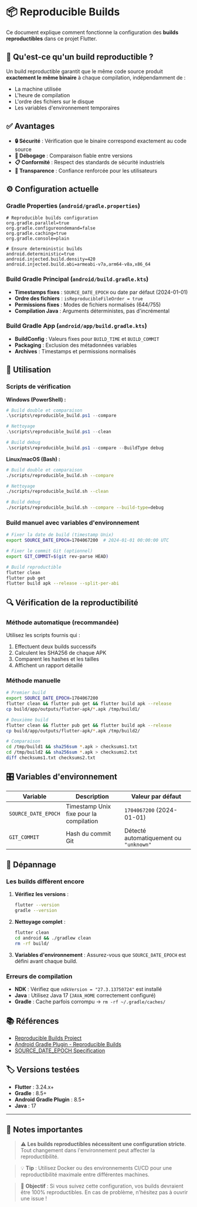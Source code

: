 # 📦 Reproducible Builds

Ce document explique comment fonctionne la configuration des **builds reproductibles** dans ce projet Flutter.

## 🎯 Qu'est-ce qu'un build reproductible ?

Un build reproductible garantit que le même code source produit **exactement le même binaire** à chaque compilation, indépendamment de :
- La machine utilisée
- L'heure de compilation
- L'ordre des fichiers sur le disque
- Les variables d'environnement temporaires

## ✅ Avantages

- **🔒 Sécurité** : Vérification que le binaire correspond exactement au code source
- **🐛 Débogage** : Comparaison fiable entre versions
- **📋 Conformité** : Respect des standards de sécurité industriels
- **🤝 Transparence** : Confiance renforcée pour les utilisateurs

## ⚙️ Configuration actuelle

### Gradle Properties (`android/gradle.properties`)

```properties
# Reproducible builds configuration
org.gradle.parallel=true
org.gradle.configureondemand=false
org.gradle.caching=true
org.gradle.console=plain

# Ensure deterministic builds
android.deterministic=true
android.injected.build.density=420
android.injected.build.abi=armeabi-v7a,arm64-v8a,x86_64
```

### Build Gradle Principal (`android/build.gradle.kts`)

- **Timestamps fixes** : `SOURCE_DATE_EPOCH` ou date par défaut (2024-01-01)
- **Ordre des fichiers** : `isReproducibleFileOrder = true`
- **Permissions fixes** : Modes de fichiers normalisés (644/755)
- **Compilation Java** : Arguments déterministes, pas d'incrémental

### Build Gradle App (`android/app/build.gradle.kts`)

- **BuildConfig** : Valeurs fixes pour `BUILD_TIME` et `BUILD_COMMIT`
- **Packaging** : Exclusion des métadonnées variables
- **Archives** : Timestamps et permissions normalisés

## 🚀 Utilisation

### Scripts de vérification

**Windows (PowerShell) :**
```powershell
# Build double et comparaison
.\scripts\reproducible_build.ps1 --compare

# Nettoyage
.\scripts\reproducible_build.ps1 --clean

# Build debug
.\scripts\reproducible_build.ps1 --compare --BuildType debug
```

**Linux/macOS (Bash) :**
```bash
# Build double et comparaison
./scripts/reproducible_build.sh --compare

# Nettoyage
./scripts/reproducible_build.sh --clean

# Build debug
./scripts/reproducible_build.sh --compare --build-type=debug
```

### Build manuel avec variables d'environnement

```bash
# Fixer la date de build (timestamp Unix)
export SOURCE_DATE_EPOCH=1704067200  # 2024-01-01 00:00:00 UTC

# Fixer le commit Git (optionnel)
export GIT_COMMIT=$(git rev-parse HEAD)

# Build reproductible
flutter clean
flutter pub get
flutter build apk --release --split-per-abi
```

## 🔍 Vérification de la reproductibilité

### Méthode automatique (recommandée)

Utilisez les scripts fournis qui :
1. Effectuent deux builds successifs
2. Calculent les SHA256 de chaque APK
3. Comparent les hashes et les tailles
4. Affichent un rapport détaillé

### Méthode manuelle

```bash
# Premier build
export SOURCE_DATE_EPOCH=1704067200
flutter clean && flutter pub get && flutter build apk --release
cp build/app/outputs/flutter-apk/*.apk /tmp/build1/

# Deuxième build
flutter clean && flutter pub get && flutter build apk --release
cp build/app/outputs/flutter-apk/*.apk /tmp/build2/

# Comparaison
cd /tmp/build1 && sha256sum *.apk > checksums1.txt
cd /tmp/build2 && sha256sum *.apk > checksums2.txt
diff checksums1.txt checksums2.txt
```

## 🎛️ Variables d'environnement

| Variable | Description | Valeur par défaut |
|----------|-------------|-------------------|
| `SOURCE_DATE_EPOCH` | Timestamp Unix fixe pour la compilation | `1704067200` (2024-01-01) |
| `GIT_COMMIT` | Hash du commit Git | Détecté automatiquement ou `"unknown"` |

## 🔧 Dépannage

### Les builds diffèrent encore

1. **Vérifiez les versions** :
   ```bash
   flutter --version
   gradle --version
   ```

2. **Nettoyage complet** :
   ```bash
   flutter clean
   cd android && ./gradlew clean
   rm -rf build/
   ```

3. **Variables d'environnement** :
   Assurez-vous que `SOURCE_DATE_EPOCH` est défini avant chaque build.

### Erreurs de compilation

- **NDK** : Vérifiez que `ndkVersion = "27.3.13750724"` est installé
- **Java** : Utilisez Java 17 (`JAVA_HOME` correctement configuré)
- **Gradle** : Cache parfois corrompu → `rm -rf ~/.gradle/caches/`

## 📚 Références

- [Reproducible Builds Project](https://reproducible-builds.org/)
- [Android Gradle Plugin - Reproducible Builds](https://developer.android.com/studio/build/reproducible-builds)
- [SOURCE_DATE_EPOCH Specification](https://reproducible-builds.org/specs/source-date-epoch/)

## 🏷️ Versions testées

- **Flutter** : 3.24.x+
- **Gradle** : 8.5+
- **Android Gradle Plugin** : 8.5+
- **Java** : 17

---

## 📝 Notes importantes

> ⚠️ **Les builds reproductibles nécessitent une configuration stricte**. Tout changement dans l'environnement peut affecter la reproductibilité.

> 💡 **Tip** : Utilisez Docker ou des environnements CI/CD pour une reproductibilité maximale entre différentes machines.

> 🎯 **Objectif** : Si vous suivez cette configuration, vos builds devraient être 100% reproductibles. En cas de problème, n'hésitez pas à ouvrir une issue !
